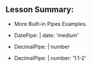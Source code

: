## Lesson Summary:

- More Built-in Pipes Examples.

- DatePipe: | date: 'medium'

- DecimalPipe: | number

- DecimalPipe: | number: '1.1-2'
